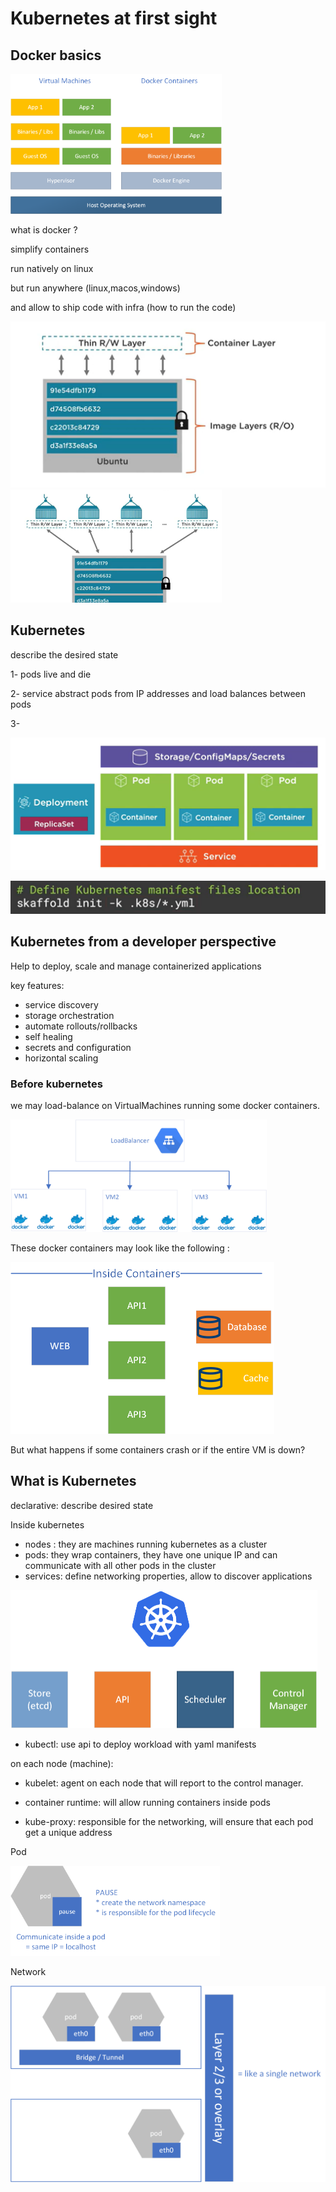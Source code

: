 # Kubernetes at first sight

## Docker basics

<img src="beginners.assets/image-20211224124640708.png" alt="image-20211224124640708" style="zoom:33%;" />

what is docker ?

simplify containers 

run natively on linux 

but run anywhere (linux,macos,windows)

 and allow to ship code with infra (how to run the code)

<img src="beginners.assets/image-20211224092542739.png" alt="image-20211224092542739" style="zoom:50%;" />

<img src="beginners.assets/image-20211224092635613.png" alt="image-20211224092635613" style="zoom:33%;" />

## Kubernetes

describe the desired state

1- pods live and die

2- service abstract pods from IP addresses and load balances between pods

3- 

<img src="beginners.assets/image-20211224101530838.png" alt="image-20211224101530838" style="zoom:50%;" />

![image-20211224103444090](beginners.assets/image-20211224103444090.png)



## Kubernetes from a developer perspective

Help to deploy, scale and manage containerized applications

key features:

* service discovery
* storage orchestration
* automate rollouts/rollbacks
* self healing
* secrets and configuration
* horizontal scaling

### Before kubernetes

we may load-balance on VirtualMachines running some docker containers.

<img src="beginners.assets/image-20211224115006315.png" alt="image-20211224115006315" style="zoom:40%;" />



These docker containers may look like the following :

<img src="beginners.assets/image-20211224115710999.png" alt="image-20211224115710999" style="zoom:50%;" />

But what happens if some containers crash or if the entire VM is down?

## What is Kubernetes

declarative: describe desired state

Inside kubernetes

* nodes : they are machines running kubernetes as a cluster
* pods: they wrap containers, they have one unique IP and can communicate with all other pods in the cluster
* services: define networking properties, allow to discover applications

<img src="beginners.assets/image-20211224121221831.png" alt="image-20211224121221831" style="zoom:50%;" />

* kubectl: use api to deploy workload with yaml manifests

on each node (machine):

* kubelet: agent on each node that will report to the control manager.

* container runtime: will allow running containers inside pods

* kube-proxy: responsible for the networking, will ensure that each pod get a unique address

Pod

<img src="beginners.assets/image-20211224123429535.png" alt="image-20211224123429535" style="zoom:33%;" />

Network

<img src="beginners.assets/image-20211224123511217.png" alt="image-20211224123511217" style="zoom:50%;" />
